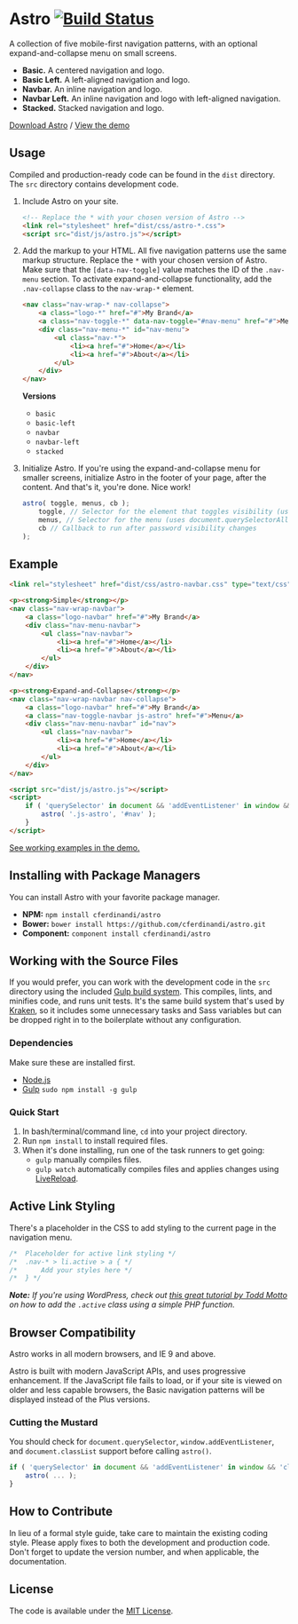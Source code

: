 # Astro [![Build Status](https://travis-ci.org/cferdinandi/astro.svg)](https://travis-ci.org/cferdinandi/astro)
A collection of five mobile-first navigation patterns, with an optional expand-and-collapse menu on small screens.

* **Basic.** A centered navigation and logo.
* **Basic Left.** A left-aligned navigation and logo.
* **Navbar.** An inline navigation and logo.
* **Navbar Left.** An inline navigation and logo with left-aligned navigation.
* **Stacked.** Stacked navigation and logo.

[Download Astro](https://github.com/cferdinandi/astro/archive/master.zip) / [View the demo](http://cferdinandi.github.io/astro/)


## Usage

Compiled and production-ready code can be found in the `dist` directory. The `src` directory contains development code.

1. Include Astro on your site.

	```html
	<!-- Replace the * with your chosen version of Astro -->
	<link rel="stylesheet" href="dist/css/astro-*.css">
	<script src="dist/js/astro.js"></script>
	```
2. Add the markup to your HTML.
	All five navigation patterns use the same markup structure. Replace the `*` with your chosen version of Astro. Make sure that the `[data-nav-toggle]` value matches the ID of the `.nav-menu` section. To activate expand-and-collapse functionality, add the `.nav-collapse` class to the `nav-wrap-*` element.

	```html
	<nav class="nav-wrap-* nav-collapse">
		<a class="logo-*" href="#">My Brand</a>
		<a class="nav-toggle-*" data-nav-toggle="#nav-menu" href="#">Menu</a>
		<div class="nav-menu-*" id="nav-menu">
			<ul class="nav-*">
				<li><a href="#">Home</a></li>
				<li><a href="#">About</a></li>
			</ul>
		</div>
	</nav>
	```

	**Versions**

	* `basic`
	* `basic-left`
	* `navbar`
	* `navbar-left`
	* `stacked`
3. Initialize Astro.
	If you're using the expand-and-collapse menu for smaller screens, initialize Astro in the footer of your page, after the content. And that's it, you're done. Nice work!

	```js
	astro( toggle, menus, cb );
		toggle, // Selector for the element that toggles visibility (uses document.querySelector)
		menus, // Selector for the menu (uses document.querySelectorAll)
		cb // Callback to run after password visibility changes
	);
	```


## Example

```html
<link rel="stylesheet" href="dist/css/astro-navbar.css" type="text/css">

<p><strong>Simple</strong></p>
<nav class="nav-wrap-navbar">
	<a class="logo-navbar" href="#">My Brand</a>
	<div class="nav-menu-navbar">
		<ul class="nav-navbar">
			<li><a href="#">Home</a></li>
			<li><a href="#">About</a></li>
		</ul>
	</div>
</nav>

<p><strong>Expand-and-Collapse</strong></p>
<nav class="nav-wrap-navbar nav-collapse">
	<a class="logo-navbar" href="#">My Brand</a>
	<a class="nav-toggle-navbar js-astro" href="#">Menu</a>
	<div class="nav-menu-navbar" id="nav">
		<ul class="nav-navbar">
			<li><a href="#">Home</a></li>
			<li><a href="#">About</a></li>
		</ul>
	</div>
</nav>

<script src="dist/js/astro.js"></script>
<script>
	if ( 'querySelector' in document && 'addEventListener' in window && 'classList' in document.createElement('_') ) {
		astro( '.js-astro', '#nav' );
	}
</script>
```

[See working examples in the demo.](http://cferdinandi.github.io/astro/)



## Installing with Package Managers

You can install Astro with your favorite package manager.

* **NPM:** `npm install cferdinandi/astro`
* **Bower:** `bower install https://github.com/cferdinandi/astro.git`
* **Component:** `component install cferdinandi/astro`



## Working with the Source Files

If you would prefer, you can work with the development code in the `src` directory using the included [Gulp build system](http://gulpjs.com/). This compiles, lints, and minifies code, and runs unit tests. It's the same build system that's used by [Kraken](http://cferdinandi.github.io/kraken/), so it includes some unnecessary tasks and Sass variables but can be dropped right in to the boilerplate without any configuration.

### Dependencies
Make sure these are installed first.

* [Node.js](http://nodejs.org)
* [Gulp](http://gulpjs.com) `sudo npm install -g gulp`

### Quick Start

1. In bash/terminal/command line, `cd` into your project directory.
2. Run `npm install` to install required files.
3. When it's done installing, run one of the task runners to get going:
	* `gulp` manually compiles files.
	* `gulp watch` automatically compiles files and applies changes using [LiveReload](http://livereload.com/).



## Active Link Styling

There's a placeholder in the CSS to add styling to the current page in the navigation menu.

```css
/*  Placeholder for active link styling */
/*  .nav-* > li.active > a { */
/*      Add your styles here */
/*  } */
```

***Note:*** *If you're using WordPress, check out [this great tutorial by Todd Motto](http://www.toddmotto.com/highlight-your-current-page-with-wordpress-conditionals) on how to add the `.active` class using a simple PHP function.*



## Browser Compatibility

Astro works in all modern browsers, and IE 9 and above.

Astro is built with modern JavaScript APIs, and uses progressive enhancement. If the JavaScript file fails to load, or if your site is viewed on older and less capable browsers, the Basic navigation patterns will be displayed instead of the Plus versions.

### Cutting the Mustard

You should check for `document.querySelector`, `window.addEventListener`, and `document.classList` support before calling `astro()`.

```js
if ( 'querySelector' in document && 'addEventListener' in window && 'classList' in document.createElement('_') ) {
	astro( ... );
}
```



## How to Contribute

In lieu of a formal style guide, take care to maintain the existing coding style. Please apply fixes to both the development and production code. Don't forget to update the version number, and when applicable, the documentation.



## License

The code is available under the [MIT License](LICENSE.md).